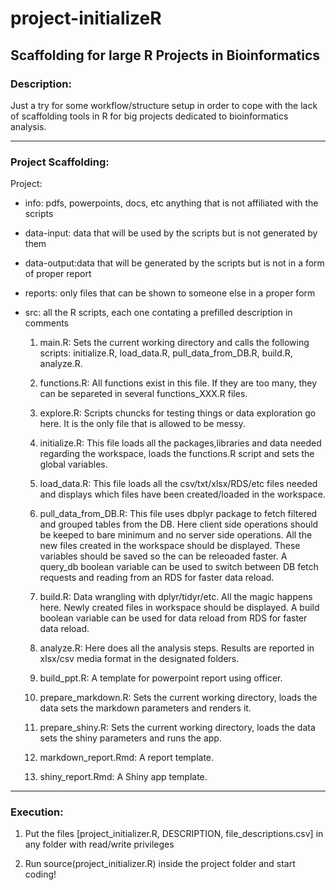 # project-initializeR

## Scaffolding for large R Projects in Bioinformatics

### Description: 

Just a try for some workflow/structure setup in order to cope with the
lack of scaffolding tools in R for big projects dedicated to bioinformatics analysis.


---

### Project Scaffolding:
    
Project:
  * info:	pdfs, powerpoints, docs, etc anything that is not affiliated with the scripts
  
  * data-input: data that will be used by the scripts but is not generated by them
  
  * data-output:data that will be generated by the scripts but is not in a form of proper report
  
  * reports:    only files that can be shown to someone else in a proper form
  
  * src:		all the R scripts, each one contating a prefilled description in comments


    1. main.R: Sets the current working directory and calls the following scripts: initialize.R, load_data.R, pull_data_from_DB.R, build.R, analyze.R.


    2. functions.R: All functions exist in this file. If they are too many, they can be separeted in several functions_XXX.R files.


    3. explore.R: Scripts chuncks for testing things or data exploration go here. It is the only file that is allowed to be messy. 


    4. initialize.R: This file loads all the packages,libraries and data needed regarding the workspace, loads the functions.R script and sets the global variables.


    5. load_data.R: This file loads all the csv/txt/xlsx/RDS/etc files needed and displays which files have been created/loaded in the workspace.


    6. pull_data_from_DB.R: This file uses dbplyr package to fetch filtered and grouped tables from the DB. Here client side operations should be keeped to bare minimum and no server side operations. All the new files created in the workspace should be displayed. These variables should be saved so the can be releoaded faster. A query_db boolean variable can be used to switch between DB fetch requests and reading from an RDS for faster data reload.


    7. build.R: Data wrangling with dplyr/tidyr/etc. All the magic happens here. Newly created files in workspace should be displayed. A build boolean variable can be used for data reload from RDS for faster data reload.


    8. analyze.R: Here does all the analysis steps. Results are reported in xlsx/csv media format in the designated folders.
    
 
    9. build_ppt.R: A template for powerpoint report using officer.


    10. prepare_markdown.R: Sets the current working directory, loads the data sets the markdown parameters and renders it.


    11. prepare_shiny.R: Sets the current working directory, loads the data sets the shiny parameters and runs the app.


    12. markdown_report.Rmd: A report template.


    13. shiny_report.Rmd: A Shiny app template.


---
  
### Execution:

1.  Put the files [project_initializer.R, DESCRIPTION, file_descriptions.csv]
in any folder with read/write privileges

2.  Run source(project_initializer.R) inside the project folder and
start coding!
